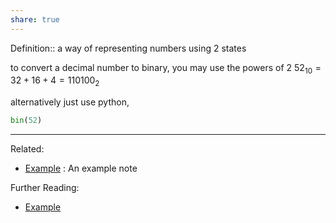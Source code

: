 ```yaml
---
share: true
---
```



Definition:: a way of representing numbers using 2 states

to convert a decimal number to binary, you may use the powers of 2
$52_{10} = 32+16+4 = 110100_2$

alternatively just use python,
```python
bin(52)
```

---
Related:
- [Example](../Meta/Example.md) : An example note

Further Reading:
- [Example](../Meta/Example.md)
